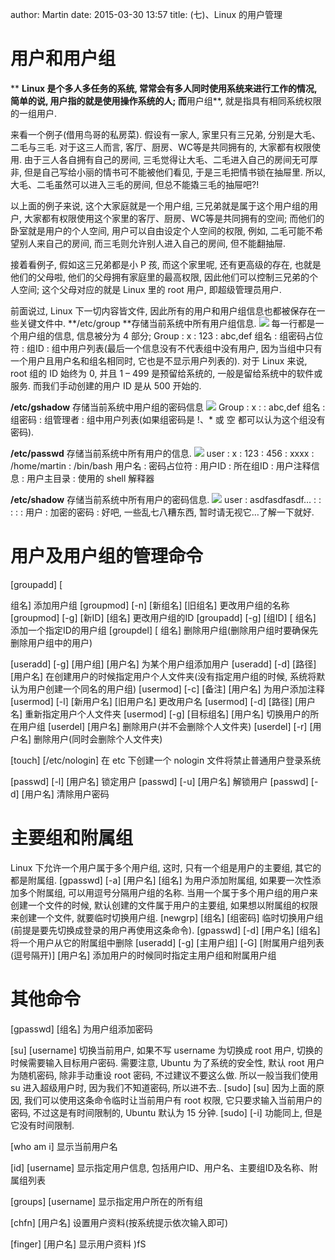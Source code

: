 author: Martin
date: 2015-03-30 13:57
title: (七)、Linux 的用户管理

# 用户和用户组

**
**Linux 是个多人多任务的系统, 常常会有多人同时使用系统来进行工作的情况, 简单的说, **用户**指的就是使用操作系统的人;
而**用户组**, 就是指具有相同系统权限的一组用户.

来看一个例子(借用鸟哥的私房菜).
假设有一家人, 家里只有三兄弟, 分别是大毛、二毛与三毛. 对于这三人而言, 客厅、厨房、WC等是共同拥有的, 大家都有权限使用.
由于三人各自拥有自己的房间, 三毛觉得让大毛、二毛进入自己的房间无可厚非, 但是自己写给小丽的情书可不能被他们看见, 于是三毛把情书锁在抽屉里.
所以, 大毛、二毛虽然可以进入三毛的房间, 但总不能撬三毛的抽屉吧?!

以上面的例子来说, 这个大家庭就是一个用户组, 三兄弟就是属于这个用户组的用户, 大家都有权限使用这个家里的客厅、厨房、WC等是共同拥有的空间;
而他们的卧室就是用户的个人空间, 用户可以自由设定个人空间的权限, 例如, 二毛可能不希望别人来自己的房间, 而三毛则允许别人进入自己的房间, 但不能翻抽屉.

接着看例子, 假如这三兄弟都是小 P 孩, 而这个家里呢, 还有更高级的存在, 也就是他们的父母啦, 他们的父母拥有家庭里的最高权限, 因此他们可以控制三兄弟的个人空间;
这个父母对应的就是 Linux 里的 root 用户, 即超级管理员用户.

前面说过, Linux 下一切内容皆文件, 因此所有的用户和用户组信息也都被保存在一些关键文件中.
**/etc/group
**存储当前系统中所有用户组信息.
![](http://i57.tinypic.com/2usa6pf.jpg)
每一行都是一个用户组的信息, 信息被分为 4 部分;
Group : x : 123 : abc,def
组名 : 组密码占位符 : 组ID : 组中用户列表(最后一个信息没有不代表组中没有用户, 因为当组中只有一个用户且用户名和组名相同时, 它也是不显示用户列表的).
对于 Linux 来说, root 组的 ID 始终为 0, 并且 1 – 499 是预留给系统的, 一般是留给系统中的软件或服务. 而我们手动创建的用户 ID 是从 500 开始的.

**/etc/gshadow**
存储当前系统中用户组的密码信息
![](http://i62.tinypic.com/2upfpn4.jpg)
Group : x : : abc,def
组名 : 组密码 : 组管理者 : 组中用户列表(如果组密码是 !、* 或 空 都可以认为这个组没有密码).

**/etc/passwd**
存储当前系统中所有用户的信息.
![](http://i60.tinypic.com/2zyzfpu.jpg)
user : x : 123 : 456 : xxxx : /home/martin : /bin/bash
用户名 : 密码占位符 : 用户ID : 所在组ID : 用户注释信息 : 用户主目录 : 使用的 shell 解释器

**/etc/shadow**
存储当前系统中所有用户的密码信息.
![](http://i62.tinypic.com/2mzfc6r.jpg)
user : asdfasdfasdf… : : : : :
用户 : 加密的密码 : 好吧, 一些乱七八糟东西, 暂时请无视它…了解一下就好.

# 用户及用户组的管理命令

[groupadd] [
</td>
<td width="72" >
</td>
<td width="84" >组名] 添加用户组
[groupmod] [-n] [新组名] [旧组名] 更改用户组的名称
[groupmod] [-g] [新ID] [组名] 更改用户组的ID
[groupadd] [-g] [组ID] [
</td>
<td width="72" >
</td>
<td width="84" >组名] 添加一个指定ID的用户组
[groupdel] [
</td>
<td width="72" >
</td>
<td width="84" >组名] 删除用户组(删除用户组时要确保先删除用户组中的用户)

[useradd] [-g] [用户组] [用户名] 为某个用户组添加用户
[useradd] [-d] [路径] [用户名] 在创建用户的时候指定用户个人文件夹(没有指定用户组的时候, 系统将默认为用户创建一个同名的用户组)
[usermod] [-c] [备注] [用户名] 为用户添加注释
[usermod] [-l] [新用户名] [旧用户名] 更改用户名
[usermod] [-d] [路径] [用户名] 重新指定用户个人文件夹
[usermod] [-g] [目标组名] [用户名] 切换用户的所在用户组
[userdel] [用户名] 删除用户(并不会删除个人文件夹)
[userdel] [-r] [用户名] 删除用户(同时会删除个人文件夹)

[touch] [/etc/nologin] 在 etc 下创建一个 nologin 文件将禁止普通用户登录系统

[passwd] [-l] [用户名] 锁定用户
[passwd] [-u] [用户名] 解锁用户
[passwd] [-d] [用户名] 清除用户密码

# 主要组和附属组

Linux 下允许一个用户属于多个用户组, 这时, 只有一个组是用户的主要组, 其它的都是附属组.
[gpasswd] [-a] [用户名] [组名] 为用户添加附属组, 如果要一次性添加多个附属组, 可以用逗号分隔用户组的名称.
当用一个属于多个用户组的用户来创建一个文件的时候, 默认创建的文件属于用户的主要组, 如果想以附属组的权限来创建一个文件, 就要临时切换用户组.
[newgrp] [组名] [组密码] 临时切换用户组(前提是要先切换成登录的用户再使用这条命令).
[gpasswd] [-d] [用户名] [组名] 将一个用户从它的附属组中删除
[useradd] [-g] [主用户组] [-G] [附属用户组列表(逗号隔开)] [用户名] 添加用户的时候同时指定主用户组和附属用户组

# 其他命令

[gpasswd] [组名] 为用户组添加密码

[su] [username] 切换当前用户, 如果不写 username 为切换成 root 用户, 切换的时候需要输入目标用户密码.
需要注意, Ubuntu 为了系统的安全性, 默认 root 用户为随机密码, 除非手动重设 root 密码, 不过建议不要这么做.
所以一般当我们使用 su 进入超级用户时, 因为我们不知道密码, 所以进不去..
[sudo] [su] 因为上面的原因, 我们可以使用这条命令临时让当前用户有 root 权限, 它只要求输入当前用户的密码, 不过这是有时间限制的, Ubuntu 默认为 15 分钟.
[sudo] [-i] 功能同上, 但是它没有时间限制.

[who am i] 显示当前用户名

[id] [username] 显示指定用户信息, 包括用户ID、用户名、主要组ID及名称、附属组列表

[groups] [username] 显示指定用户所在的所有组

[chfn] [用户名] 设置用户资料(按系统提示依次输入即可)

[finger] [用户名] 显示用户资料
)fS
